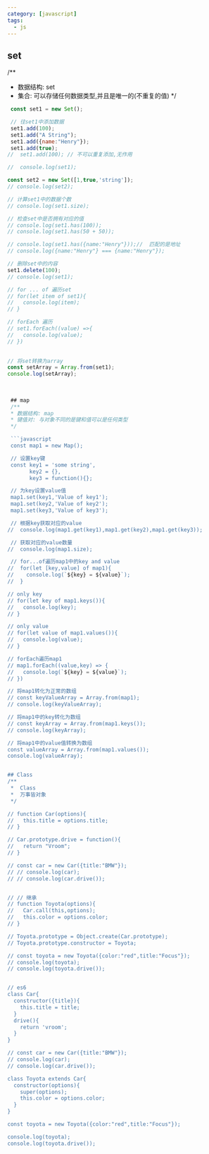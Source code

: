 ```yaml
---
category: [javascript]
tags: 
  - js
---
```

## set
/** 
 * 数据结构: set
 * 集合: 可以存储任何数据类型,并且是唯一的(不重复的值)
 */
```javascript 
 const set1 = new Set();

 // 往set1中添加数据
 set1.add(100);
 set1.add("A String");
 set1.add({name:"Henry"});
 set1.add(true);
//  set1.add(100); // 不可以重复添加,无作用

//  console.log(set1);

const set2 = new Set([1,true,'string']);
// console.log(set2);

// 计算set1中的数据个数
// console.log(set1.size);

// 检查set中是否拥有对应的值
// console.log(set1.has(100));
// console.log(set1.has(50 + 50));

// console.log(set1.has({name:"Henry"}));//  匹配的是地址
// console.log({name:"Henry"} === {name:"Henry"});

// 删除set中的内容
set1.delete(100);
// console.log(set1);

// for ... of 遍历set
// for(let item of set1){
//   console.log(item);
// }

// forEach 遍历
// set1.forEach((value) =>{
//   console.log(value);
// })
 

// 将set转换为array
const setArray = Array.from(set1);
console.log(setArray);
 
 
 
 ## map
 /** 
 * 数据结构: map
 * 键值对: 与对象不同的是键和值可以是任何类型
 */

 ```javascript
 const map1 = new Map();

 // 设置key键
 const key1 = 'some string',
       key2 = {},
       key3 = function(){};

 // 为key设置value值
 map1.set(key1,'Value of key1');
 map1.set(key2,'Value of key2');
 map1.set(key3,'Value of key3');

 // 根据key获取对应的value
//  console.log(map1.get(key1),map1.get(key2),map1.get(key3));

 // 获取对应的value数量
//  console.log(map1.size);

 // for...of遍历map1中的key and value
//  for(let [key,value] of map1){
//    console.log(`${key} = ${value}`);
//  }

// only key
// for(let key of map1.keys()){
//   console.log(key);
// }

// only value
// for(let value of map1.values()){
//   console.log(value);
// }

// forEach遍历map1
// map1.forEach((value,key) => {
//   console.log(`${key} = ${value}`);
// })

// 将map1转化为正常的数组
// const keyValueArray = Array.from(map1);
// console.log(keyValueArray);

// 将map1中的key转化为数组
// const keyArray = Array.from(map1.keys());
// console.log(keyArray);

// 将map1中的value值转换为数组
const valueArray = Array.from(map1.values());
console.log(valueArray);


## Class
/**
 *  Class
 *  万事皆对象
 */

// function Car(options){
//   this.title = options.title;
// }

// Car.prototype.drive = function(){
//   return "Vroom";
// }

// const car = new Car({title:"BMW"});
// // console.log(car);
// // console.log(car.drive());


// // 继承
// function Toyota(options){
//   Car.call(this,options);
//   this.color = options.color;
// }

// Toyota.prototype = Object.create(Car.prototype);
// Toyota.prototype.constructor = Toyota;

// const toyota = new Toyota({color:"red",title:"Focus"});
// console.log(toyota);
// console.log(toyota.drive());


// es6
class Car{
  constructor({title}){
    this.title = title;
  }
  drive(){
    return 'vroom';
  }
}

// const car = new Car({title:"BMW"});
// console.log(car);
// console.log(car.drive());

class Toyota extends Car{
  constructor(options){
    super(options);
    this.color = options.color;
  }
}

const toyota = new Toyota({color:"red",title:"Focus"});

console.log(toyota);
console.log(toyota.drive());















 



 



 
 
